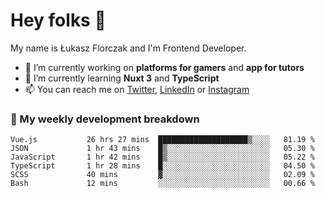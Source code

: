 # Hey folks 👋

My name is Łukasz Florczak and I'm Frontend Developer. 

- 🔭 I’m currently working on **platforms for gamers** and **app for tutors**
- 🌱 I’m currently learning **Nuxt 3** and **TypeScript**
- 📫 You can reach me on [Twitter](https://twitter.com/lukaszflorczak), [LinkedIn](https://pl.linkedin.com/in/lukasz-florczak) or [Instagram](https://instagram.com/lukaszflorczak)


### 🧮 My weekly development breakdown

<!--START_SECTION:waka-->

```text
Vue.js           26 hrs 27 mins  ████████████████████▒░░░░   81.19 %
JSON             1 hr 43 mins    █▒░░░░░░░░░░░░░░░░░░░░░░░   05.30 %
JavaScript       1 hr 42 mins    █▒░░░░░░░░░░░░░░░░░░░░░░░   05.22 %
TypeScript       1 hr 28 mins    █░░░░░░░░░░░░░░░░░░░░░░░░   04.50 %
SCSS             40 mins         ▓░░░░░░░░░░░░░░░░░░░░░░░░   02.09 %
Bash             12 mins         ░░░░░░░░░░░░░░░░░░░░░░░░░   00.66 %
```

<!--END_SECTION:waka-->

<!--
**lukaszflorczak/lukaszflorczak** is a ✨ _special_ ✨ repository because its `README.md` (this file) appears on your GitHub profile.

Here are some ideas to get you started:

- 🔭 I’m currently working on ...
- 🌱 I’m currently learning ...
- 👯 I’m looking to collaborate on ...
- 🤔 I’m looking for help with ...
- 💬 Ask me about ...
- 📫 How to reach me: ...
- 😄 Pronouns: ...
- ⚡ Fun fact: ...
-->
